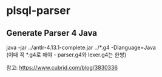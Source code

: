 # plsql-parser


## Generate Parser 4 Java

java -jar ../antlr-4.13.1-complete.jar ../*.g4 -Dlanguage=Java  
(이때 꼭 *.g4로 해야 - parser.g4와 lexer.g4는 한쌍)


참고:  https://www.cubrid.com/blog/3830336

